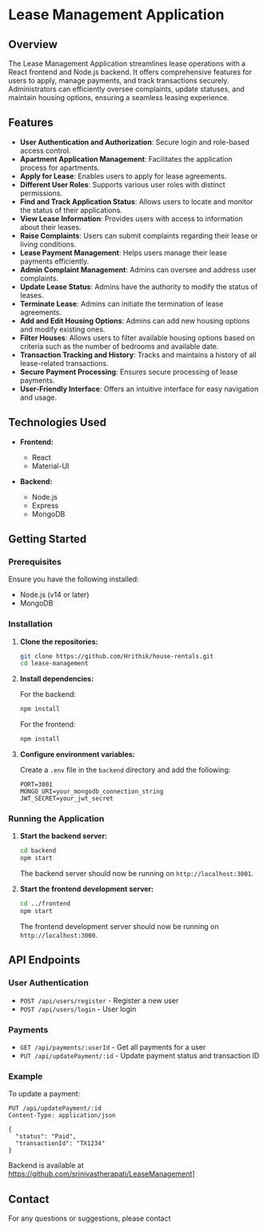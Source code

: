 # Lease Management Application

## Overview

The Lease Management Application streamlines lease operations with a React frontend and Node.js backend. It offers comprehensive features for users to apply, manage payments, and track transactions securely. Administrators can efficiently oversee complaints, update statuses, and maintain housing options, ensuring a seamless leasing experience.

## Features

- **User Authentication and Authorization**: Secure login and role-based access control.
- **Apartment Application Management**: Facilitates the application process for apartments.
- **Apply for Lease**: Enables users to apply for lease agreements.
- **Different User Roles**: Supports various user roles with distinct permissions.
- **Find and Track Application Status**: Allows users to locate and monitor the status of their applications.
- **View Lease Information**: Provides users with access to information about their leases.
- **Raise Complaints**: Users can submit complaints regarding their lease or living conditions.
- **Lease Payment Management**: Helps users manage their lease payments efficiently.
- **Admin Complaint Management**: Admins can oversee and address user complaints.
- **Update Lease Status**: Admins have the authority to modify the status of leases.
- **Terminate Lease**: Admins can initiate the termination of lease agreements.
- **Add and Edit Housing Options**: Admins can add new housing options and modify existing ones.
- **Filter Houses**: Allows users to filter available housing options based on criteria such as the number of bedrooms and available date.
- **Transaction Tracking and History**: Tracks and maintains a history of all lease-related transactions.
- **Secure Payment Processing**: Ensures secure processing of lease payments.
- **User-Friendly Interface**: Offers an intuitive interface for easy navigation and usage.

## Technologies Used

- **Frontend:**
  - React
  - Material-UI

- **Backend:**
  - Node.js
  - Express
  - MongoDB

## Getting Started

### Prerequisites

Ensure you have the following installed:

- Node.js (v14 or later)
- MongoDB

### Installation

1. **Clone the repositories:**

    ```bash
    git clone https://github.com/Hrithik/house-rentals.git
    cd lease-management
    ```

2. **Install dependencies:**

    For the backend:

    ```bash
    npm install
    ```

    For the frontend:

    ```bash
    npm install
    ```

3. **Configure environment variables:**

    Create a `.env` file in the `backend` directory and add the following:

    ```env
    PORT=3001
    MONGO_URI=your_mongodb_connection_string
    JWT_SECRET=your_jwt_secret
    ```

### Running the Application

1. **Start the backend server:**

    ```bash
    cd backend
    npm start
    ```

    The backend server should now be running on `http://localhost:3001`.

2. **Start the frontend development server:**

    ```bash
    cd ../frontend
    npm start
    ```

    The frontend development server should now be running on `http://localhost:3000`.

## API Endpoints

### User Authentication

- `POST /api/users/register` - Register a new user
- `POST /api/users/login` - User login

### Payments

- `GET /api/payments/:userId` - Get all payments for a user
- `PUT /api/updatePayment/:id` - Update payment status and transaction ID

### Example

To update a payment:

```http
PUT /api/updatePayment/:id
Content-Type: application/json

{
  "status": "Paid",
  "transactionId": "TX1234"
}
```

Backend is available at https://github.com/srinivastherapati/LeaseManagement]

## Contact
For any questions or suggestions, please contact

